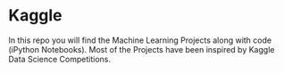 # Kaggle
In this repo you will find the Machine Learning Projects along with code (iPython Notebooks). 
Most of the Projects have been inspired by Kaggle Data Science Competitions. 


